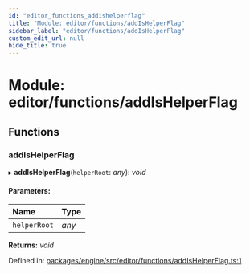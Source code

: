 ```yaml
---
id: "editor_functions_addishelperflag"
title: "Module: editor/functions/addIsHelperFlag"
sidebar_label: "editor/functions/addIsHelperFlag"
custom_edit_url: null
hide_title: true
---
```


# Module: editor/functions/addIsHelperFlag

## Functions

### addIsHelperFlag

▸ **addIsHelperFlag**(`helperRoot`: *any*): *void*

#### Parameters:

Name | Type |
:------ | :------ |
`helperRoot` | *any* |

**Returns:** *void*

Defined in: [packages/engine/src/editor/functions/addIsHelperFlag.ts:1](https://github.com/xr3ngine/xr3ngine/blob/716a06460/packages/engine/src/editor/functions/addIsHelperFlag.ts#L1)
